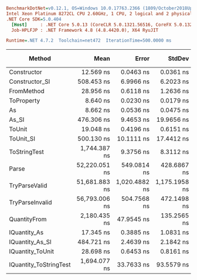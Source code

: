 ``` ini

BenchmarkDotNet=v0.12.1, OS=Windows 10.0.17763.2366 (1809/October2018Update/Redstone5)
Intel Xeon Platinum 8272CL CPU 2.60GHz, 1 CPU, 2 logical and 2 physical cores
.NET Core SDK=5.0.404
  [Host]     : .NET Core 5.0.13 (CoreCLR 5.0.1321.56516, CoreFX 5.0.1321.56516), X64 RyuJIT
  Job-HPLFJP : .NET Framework 4.8 (4.8.4420.0), X64 RyuJIT

Runtime=.NET 4.7.2  Toolchain=net472  IterationTime=500.0000 ms  

```
|                 Method |          Mean |         Error |        StdDev |        Median |  Gen 0 |  Gen 1 | Gen 2 | Allocated |
|----------------------- |--------------:|--------------:|--------------:|--------------:|-------:|-------:|------:|----------:|
|            Constructor |     12.569 ns |     0.0463 ns |     0.0361 ns |     12.563 ns |      - |      - |     - |         - |
|         Constructor_SI |    508.453 ns |     6.9966 ns |     6.2023 ns |    506.315 ns | 0.0295 |      - |     - |     201 B |
|             FromMethod |     28.956 ns |     0.6118 ns |     1.2636 ns |     29.755 ns |      - |      - |     - |         - |
|             ToProperty |      8.640 ns |     0.0230 ns |     0.0179 ns |      8.636 ns |      - |      - |     - |         - |
|                     As |      8.662 ns |     0.0536 ns |     0.0475 ns |      8.659 ns |      - |      - |     - |         - |
|                  As_SI |    476.306 ns |     9.4653 ns |    19.9656 ns |    483.588 ns | 0.0295 |      - |     - |     201 B |
|                 ToUnit |     19.048 ns |     0.4196 ns |     0.6151 ns |     19.271 ns |      - |      - |     - |         - |
|              ToUnit_SI |    500.130 ns |    10.1111 ns |    17.4412 ns |    505.896 ns | 0.0296 |      - |     - |     201 B |
|           ToStringTest |  1,744.387 ns |     9.3756 ns |     8.3112 ns |  1,744.364 ns | 0.1860 |      - |     - |    1220 B |
|                  Parse | 52,220.051 ns |   549.0814 ns |   428.6867 ns | 52,146.297 ns | 8.3994 | 0.2863 |     - |   54376 B |
|          TryParseValid | 51,681.883 ns | 1,020.4882 ns | 1,175.1958 ns | 52,046.799 ns | 8.4034 | 0.3112 |     - |   54352 B |
|        TryParseInvalid | 56,793.006 ns |   504.7568 ns |   472.1498 ns | 56,613.542 ns | 8.3352 | 0.3425 |     - |   53895 B |
|           QuantityFrom |  2,180.435 ns |    47.9545 ns |   135.2565 ns |  2,200.000 ns |      - |      - |     - |    8192 B |
|           IQuantity_As |     17.345 ns |     0.3885 ns |     1.0831 ns |     17.746 ns | 0.0037 |      - |     - |      24 B |
|        IQuantity_As_SI |    484.721 ns |     2.4639 ns |     2.1842 ns |    484.738 ns | 0.0299 |      - |     - |     201 B |
|       IQuantity_ToUnit |     28.698 ns |     0.6453 ns |     0.8161 ns |     28.917 ns | 0.0088 |      - |     - |      56 B |
| IQuantity_ToStringTest |  1,694.077 ns |    33.7633 ns |    93.5579 ns |  1,679.746 ns | 0.1834 |      - |     - |    1220 B |
